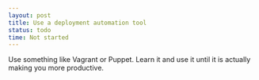 ```yaml
---
layout: post
title: Use a deployment automation tool
status: todo
time: Not started
---
```

Use something like Vagrant or Puppet.  Learn it and use it until it is actually making you more productive.
